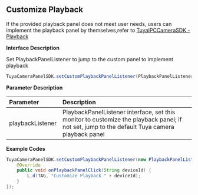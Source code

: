 ## Customize Playback

If the provided playback panel does not meet user needs, users can implement the playback panel by themselves,refer to [TuyaIPCCameraSDK - Playback](<https://tuyainc.github.io/tuyasmart_camera_android_sdk_doc/en/resource/PlaybackProcess.html>)

**Interface Description**

Set PlaybackPanelListener to jump to the custom panel to implement playback

```java
TuyaCameraPanelSDK.setCustomPlaybackPanelListener(PlaybackPanelListener playbackListener);
```

 **Parameter Description**

| Parameter        | Description                                                  |
| :--------------- | :----------------------------------------------------------- |
| playbackListener | PlaybackPanelListener interface, set this monitor to customize the playback panel; if not set, jump to the default Tuya camera playback panel |

**Example Codes**

```java
TuyaCameraPanelSDK.setCustomPlaybackPanelListener(new PlaybackPanelListener() {
    @Override
    public void onPlaybackPanelClick(String deviceId) {
        L.d(TAG, "Customize Playback " + deviceId);
    }
});
```
